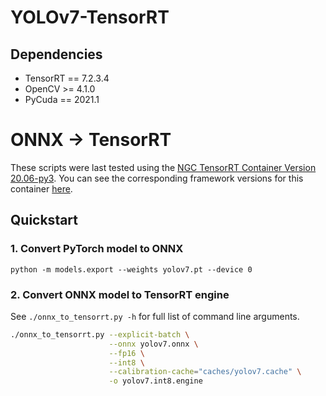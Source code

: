 # YOLOv7-TensorRT 

## Dependencies
- TensorRT == 7.2.3.4
- OpenCV >= 4.1.0
- PyCuda == 2021.1


# ONNX -> TensorRT 
These scripts were last tested using the
[NGC TensorRT Container Version 20.06-py3](https://ngc.nvidia.com/catalog/containers/nvidia:tensorrt).
You can see the corresponding framework versions for this container [here](https://docs.nvidia.com/deeplearning/sdk/tensorrt-container-release-notes/rel_20.06.html#rel_20.06).

## Quickstart

### 1. Convert PyTorch model to ONNX

```
python -m models.export --weights yolov7.pt --device 0
```

### 2. Convert ONNX model to TensorRT engine

See `./onnx_to_tensorrt.py -h` for full list of command line arguments.

```bash
./onnx_to_tensorrt.py --explicit-batch \
                      --onnx yolov7.onnx \
                      --fp16 \
                      --int8 \
                      --calibration-cache="caches/yolov7.cache" \
                      -o yolov7.int8.engine
```


